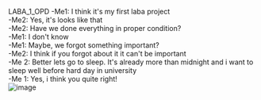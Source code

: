 LABA_1_OPD
-Me1: I think it's my first laba project<br />
-Me2: Yes, it's looks like that <br />
-Me2: Have we done everything in proper condition? <br />
-Me1: I don't know <br />
-Me1: Maybe, we forgot something important? <br/> 
-Me2: I think if you forgot about it it can't be important <br />
-Me 2: Better lets go to sleep. It's already more than midnight and i want to sleep well before hard day in university <br />
-Me 1: Yes, i think you quite right!<br />
![image](https://user-images.githubusercontent.com/66479764/226421036-15256829-9340-4ab9-ad9a-4ea1f4c66c9b.png)

